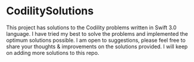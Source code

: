# CodilitySolutions
This project has solutions to the Codility problems written in Swift 3.0 language. I have tried my best to solve the problems and implemented the optimum solutions possible. I am open to suggestions, please feel free to share your thoughts &amp; improvements on the solutions provided. I will keep on adding more solutions to this repo.
